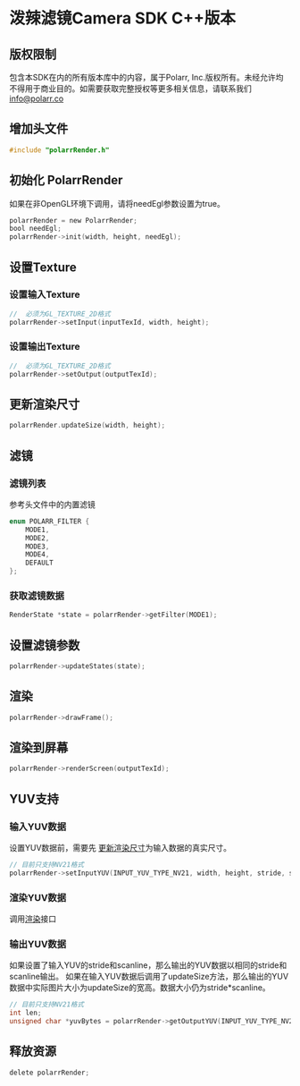 # 泼辣滤镜Camera SDK C++版本
## 版权限制
包含本SDK在内的所有版本库中的内容，属于Polarr, Inc.版权所有。未经允许均不得用于商业目的。如需要获取完整授权等更多相关信息，请联系我们[info@polarr.co](mailto:info@polarr.co)

## 增加头文件
```objectivec
#include "polarrRender.h"
```
## 初始化 PolarrRender
如果在非OpenGL环境下调用，请将needEgl参数设置为true。
```objectivec
polarrRender = new PolarrRender;
bool needEgl;
polarrRender->init(width, height, needEgl);
```
## 设置Texture
### 设置输入Texture
```objectivec
//  必须为GL_TEXTURE_2D格式
polarrRender->setInput(inputTexId, width, height);
```
### 设置输出Texture
```objectivec
//  必须为GL_TEXTURE_2D格式
polarrRender->setOutput(outputTexId);
```
## 更新渲染尺寸
```objectivec
polarrRender.updateSize(width, height);
```
## 滤镜
### 滤镜列表
参考头文件中的内置滤镜
```objectivec
enum POLARR_FILTER {
    MODE1,
    MODE2,
    MODE3,
    MODE4,
    DEFAULT
};
```
### 获取滤镜数据
```objectivec
RenderState *state = polarrRender->getFilter(MODE1);
```
## 设置滤镜参数
```objectivec
polarrRender->updateStates(state);
```
## 渲染
```objectivec
polarrRender->drawFrame();
```
## 渲染到屏幕
```objectivec
polarrRender->renderScreen(outputTexId);
```
## YUV支持
### 输入YUV数据
设置YUV数据前，需要先 [更新渲染尺寸](#更新渲染尺寸)为输入数据的真实尺寸。
```objectivec
// 目前只支持NV21格式
polarrRender->setInputYUV(INPUT_YUV_TYPE_NV21, width, height, stride, scanline, *yuvBytes);
```
### 渲染YUV数据
调用[渲染](#渲染)接口

### 输出YUV数据
如果设置了输入YUV的stride和scanline，那么输出的YUV数据以相同的stride和scanline输出。
如果在输入YUV数据后调用了updateSize方法，那么输出的YUV数据中实际图片大小为updateSize的宽高。数据大小仍为stride*scanline。
```objectivec
// 目前只支持NV21格式
int len;
unsigned char *yuvBytes = polarrRender->getOutputYUV(INPUT_YUV_TYPE_NV21, &len);
```
## 释放资源
```objectivec
delete polarrRender;
```